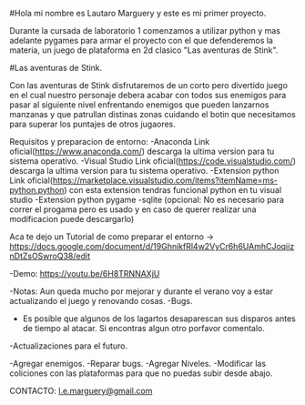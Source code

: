 #Hola mi nombre es Lautaro Marguery y este es mi primer proyecto.

Durante la cursada de laboratorio 1 comenzamos a utilizar python y mas adelante pygames para armar el proyecto con el que defenderemos la materia, un juego de plataforma en 2d clasico "Las aventuras de Stink".

#Las aventuras de Stink.

Con las aventuras de Stink disfrutaremos de un corto pero divertido juego en el cual nuestro personaje debera acabar con todos sus enemigos para pasar al siguiente nivel enfrentando enemigos que pueden lanzarnos manzanas y que patrullan distinas zonas cuidando el botin que necesitamos para superar los puntajes de otros jugaores.


Requisitos y preparacion de entorno:
-Anaconda Link oficial(https://www.anaconda.com/) descarga la ultima version para tu sistema operativo.
-Visual Studio Link oficial(https://code.visualstudio.com/) descarga la ultima version para tu sistema operativo. 
-Extension python Link oficial(https://marketplace.visualstudio.com/items?itemName=ms-python.python) con esta extension tendras funcional python en tu visual        studio
-Extension python pygame
-sqlite (opcional: No es necesario para correr el progama pero es usado y en caso de querer realizar una modificacion puede descargarlo)
    
 Aca te dejo un Tutorial de como preparar el entorno -> https://docs.google.com/document/d/19GhnikfRl4w2VyCr6h6UAmhCJoqiiznDtZsOSwroQ38/edit
    
-Demo: https://youtu.be/6H8TRNNAXjU

-Notas: Aun queda mucho por mejorar y durante el verano voy a estar actualizando el juego y renovando cosas.
-Bugs.
    
- Es posible que algunos de los lagartos desaparescan sus disparos antes de tiempo al atacar.
Si encontras algun otro porfavor comentalo.
   
-Actualizaciones para el futuro.
    
-Agregar enemigos. 
-Reparar bugs.
-Agregar Niveles.
-Modificar las coliciones con las plataformas para que no puedas subir desde abajo. 
    
CONTACTO: l.e.marguery@gmail.com
